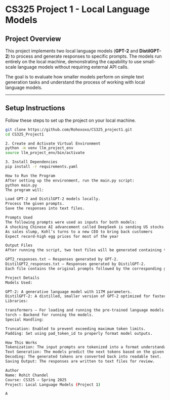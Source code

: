 # CS325 Project 1 - Local Language Models

## Project Overview
This project implements two local language models (**GPT-2** and **DistilGPT-2**) to process and generate responses to specific prompts. The models run entirely on the local machine, demonstrating the capability to use small-scale language models without requiring external API calls.

The goal is to evaluate how smaller models perform on simple text generation tasks and understand the process of working with local language models.

---

## Setup Instructions

Follow these steps to set up the project on your local machine.

```bash
git clone https://github.com/Rohoxoxo/CS325_project1.git
cd CS325_Project1

2. Create and Activate Virtual Environment
python -m venv llm_project_env
source llm_project_env/bin/activate

3. Install Dependencies
pip install -r requirements.yaml

How to Run the Program
After setting up the environment, run the main.py script:
python main.py
The program will:

Load GPT-2 and DistilGPT-2 models locally.
Process the given prompts.
Save the responses into text files.

Prompts Used
The following prompts were used as inputs for both models:
A shocking Chinese AI advancement called DeepSeek is sending US stocks plunging
As sales slump, Kohl’s turns to a new CEO to bring back customers
Expect record-high egg prices for most of the year

Output Files
After running the script, two text files will be generated containing the model responses:

GPT2_responses.txt — Responses generated by GPT-2.
DistilGPT2_responses.txt — Responses generated by DistilGPT-2.
Each file contains the original prompts followed by the corresponding generated responses.

Project Details
Models Used:

GPT-2: A generative language model with 117M parameters.
DistilGPT-2: A distilled, smaller version of GPT-2 optimized for faster performance with fewer parameters.
Libraries:

transformers — For loading and running the pre-trained language models.
torch — Backend for running the models.
Special Handling:

Truncation: Enabled to prevent exceeding maximum token limits.
Padding: Set using pad_token_id to properly format model outputs.

How This Works
Tokenization: The input prompts are tokenized into a format understandable by the models.
Text Generation: The models predict the next tokens based on the given prompts.
Decoding: The generated tokens are converted back into readable text.
Saving Output: The responses are written to text files for review.

Author
Name: Rohit Chandel
Course: CS325 — Spring 2025
Project: Local Language Models (Project 1)

A
